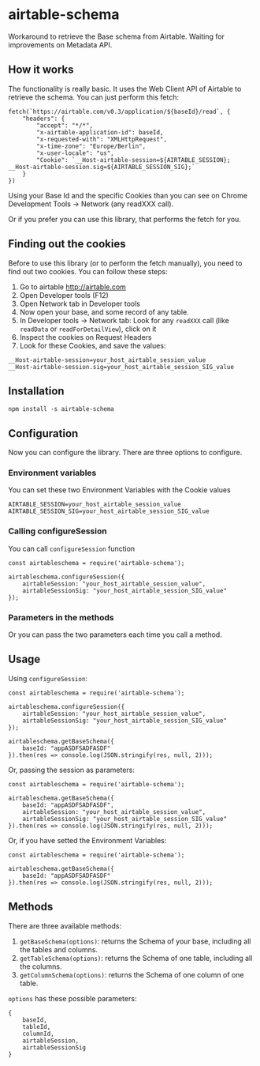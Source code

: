# airtable-schema
Workaround to retrieve the Base schema from Airtable. Waiting for improvements on Metadata API.

## How it works
The functionality is really basic. It uses the Web Client API of Airtable to retrieve the schema. You can just perform this fetch:
```
fetch(`https://airtable.com/v0.3/application/${baseId}/read`, {
    "headers": {
        "accept": "*/*",
        "x-airtable-application-id": baseId,
        "x-requested-with": "XMLHttpRequest",
        "x-time-zone": "Europe/Berlin",
        "x-user-locale": "us",
        "Cookie": `__Host-airtable-session=${AIRTABLE_SESSION}; __Host-airtable-session.sig=${AIRTABLE_SESSION_SIG};`
    }
})
```
Using your Base Id and the specific Cookies than you can see on Chrome Development Tools -> Network (any readXXX call).

Or if you prefer you can use this library, that performs the fetch for you.

## Finding out the cookies
Before to use this library (or to perform the fetch manually), you need to find out two cookies. You can follow these steps:
1. Go to airtable http://airtable.com
2. Open Developer tools (F12)
3. Open Network tab in Developer tools
4. Now open your base, and some record of any table.
5. In Developer tools -> Network tab: Look for any `readXXX` call (like `readData` or `readForDetailView`), click on it
6. Inspect the cookies on Request Headers
7. Look for these Cookies, and save the values:
```
__Host-airtable-session=your_host_airtable_session_value
__Host-airtable-session.sig=your_host_airtable_session_SIG_value
```
## Installation
`npm install -s airtable-schema`

## Configuration
Now you can configure the library. There are three options to configure.

### Environment variables
You can set these two Environment Variables with the Cookie values
```
AIRTABLE_SESSION=your_host_airtable_session_value
AIRTABLE_SESSION_SIG=your_host_airtable_session_SIG_value
```

### Calling configureSession
You can call `configureSession` function
```
const airtableschema = require('airtable-schema');

airtableschema.configureSession({
    airtableSession: "your_host_airtable_session_value",
    airtableSessionSig: "your_host_airtable_session_SIG_value"
});
```

### Parameters in the methods
Or you can pass the two parameters each time you call a method.

## Usage
Using `configureSession`:
```
const airtableschema = require('airtable-schema');

airtableschema.configureSession({
    airtableSession: "your_host_airtable_session_value",
    airtableSessionSig: "your_host_airtable_session_SIG_value"
});

airtableschema.getBaseSchema({
    baseId: "appASDFSADFASDF"
}).then(res => console.log(JSON.stringify(res, null, 2)));
```
Or, passing the session as parameters:
```
const airtableschema = require('airtable-schema');

airtableschema.getBaseSchema({
    baseId: "appASDFSADFASDF",
    airtableSession: "your_host_airtable_session_value",
    airtableSessionSig: "your_host_airtable_session_SIG_value"
}).then(res => console.log(JSON.stringify(res, null, 2)));
```
Or, if you have setted the Environment Variables:
```
const airtableschema = require('airtable-schema');

airtableschema.getBaseSchema({
    baseId: "appASDFSADFASDF"
}).then(res => console.log(JSON.stringify(res, null, 2)));
```

## Methods
There are three available methods:
1. `getBaseSchema(options)`: returns the Schema of your base, including all the tables and columns.
2. `getTableSchema(options)`: returns the Schema of one table, including all the columns.
3. `getColumnSchema(options)`: returns the Schema of one column of one table.

`options` has these possible parameters:
```
{
    baseId, 
    tableId, 
    columnId, 
    airtableSession, 
    airtableSessionSig
}
```